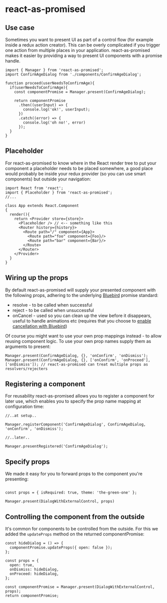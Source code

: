 # react-as-promised

## Use case
Sometimes you want to present UI as part of a control flow (for example inside a redux action creator). This can be overly complicated if you trigger one action from multiple places in your application. react-as-promised makes it easier by providing a way to present UI components with a promise handle.

```
import { Manager } from 'react-as-promised';
import ConfirmAgeDialog from './components/ConfirmAgeDialog';

function proceed(userNeedsToConfirmAge){
  if(userNeedsToConfirmAge){
    const componentPromise = Manager.present(ConfirmAgeDialog);

    return componentPromise
      .then((userInput) => {
        console.log('ok!', userInput);
      })
      .catch((error) => {
        console.log('oh no!', error)
      });
  }
}
```

## Placeholder

For react-as-promised to know where in the React render tree to put your component a placeholder needs to be placed somewhere, a good place would probably be inside your redux provider (so you can use smart components) but outside your navigation:

```
import React from 'react';
import { Placeholder } from 'react-as-promised';
//...

class App extends React.Component
{
  render(){
    return <Provider store={store}>
      <Placeholder /> // <-- something like this
      <Router history={history}>
        <Route path="/" component={App}>
          <Route path="foo" component={Foo}/>
          <Route path="bar" component={Bar}/>
        </Route>
      </Router>
    </Provider>
  }
}
```

## Wiring up the props
By default react-as-promised will supply your presented component with the following props, adhering to the underlying [Bluebird](http://bluebirdjs.com/docs/api-reference.html) promise standard:
* resolve - to be called when successful
* reject - to be called when unsuccessful
* onCancel - used so you can clean up the view before it disappears, useful to handle animations etc (requires that you choose to [enable cancellation with Bluebird](http://bluebirdjs.com/docs/api/cancellation.html))

Of course you might want to use your own prop mappings instead - to allow reusing component logic. To use your own prop names supply them as arguments to present:

```
Manager.present(ConfirmAgeDialog, {}, 'onConfirm', 'onDismiss');
Manager.present(ConfirmAgeDialog, {}, ['onConfirm', 'onProceed'], ['onDismiss']); // react-as-promised can treat multiple props as resolvers/rejecters
```

## Registering a component
For reusability react-as-promised allows you to register a component for later use, which enables you to specify the prop name mapping at configuration time:

```
//..at setup..

Manager.registerComponent('ConfirmAgeDialog', ConfirmAgeDialog, 'onConfirm', 'onDismiss');

//..later..

Manager.presentRegistered('ConfirmAgeDialog');
```

## Specify props
We made it easy for you to forward props to the component you're presenting:
```

const props = { isRequired: true, theme: 'the-green-one' };

Manager.present(DialogWithExternalControl, props)
```

## Controlling the component from the outside
It's common for components to be controlled from the outside. For this we added the `updateProps` method on the returned componentPromise:
```
const hideDialog = () => {
  componentPromise.updateProps({ open: false });
};

const props = {
  open: true,
  onDismiss: hideDialog,
  onProceed: hideDialog,
};

const componentPromise = Manager.present(DialogWithExternalControl, props);
return componentPromise;
```
